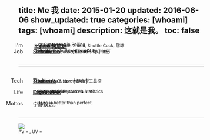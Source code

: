 title: Me 我
date: 2015-01-20
updated: 2016-06-06
show_updated: true
categories: [whoami]
tags: [whoami]
description: 这就是我。
toc: false
----------

<span class="key_pos">I'm</span> <span class="val_pos"> <i class="fa fa-user-secret">&nbsp;</i> &nbsp;__<a href="#qr_code" target="_top" onclick="document.getElementById('qr_code').className='pic_styl'; setTimeout(function(){ $('#qr_code').fadeOut(100).fadeIn(150).fadeOut(100).fadeIn(150); }, 200);">Ice He 何志远</a>__</span>
<span class="val_pos"> &nbsp; &nbsp; &nbsp;<sup><i class="fa fa-paper-plane">&nbsp;</i> A Cantonese in Beijing</sup></span>
<span class="val_pos"> <i class="fa fa-envelope-square">&nbsp;</i> &nbsp;<x@icehe.me> </span>
<span class="val_pos"> &nbsp; &nbsp; &nbsp;<sup><i class="fa fa-heart">&nbsp;</i> Apple, Animate, Zhixin, Shuttle Cock, 毽球</sup></span>

<br/> <span class="key_pos">Job</span> <span class="val_pos"> <i class="fa fa-weibo">&nbsp;</i> [Sina Weibo](http://weibo.com/2181657940/) - Mobile API </span>
<span class="val_pos"> &nbsp; &nbsp; &nbsp;<sup><i class="fa fa-puzzle-piece">&nbsp;</i> Server-side Development Engineer</sup></span>
<span class="val_pos"> <i class="fa fa-file-text">&nbsp;</i> &nbsp;[Resume](/resume)</span>
<span class="val_pos"> &nbsp; &nbsp; &nbsp;<sup><i class="fa fa-gear">&nbsp;</i> Skills, Education, Leadership | 简历</sup></span>
<span class="val_pos"> <i class="fa fa-github-alt">&nbsp;</i> &nbsp;[Github](http://github.com/IceHe)</span><br/><br/>

---
<br/> <span class="key_pos">Tech</span> <span class="val_pos"> <i class="fa fa-gears">&nbsp;</i> [Tools](/tools/)</span>
<span class="val_pos"> &nbsp; &nbsp; &nbsp;<sup>Softwares & Hardwares | 工具控</sup></span>
<span class="val_pos"> <i class="fa fa-keyboard-o">&nbsp;</i> [Shortcuts](/mac_shortcuts/)</span>
<span class="val_pos"> &nbsp; &nbsp; &nbsp;<sup>Default & Custom | 键盘党</sup></span>

<br/> <span class="key_pos">Life</span> <span class="val_pos"> <i class="fa fa-calendar">&nbsp;</i> [Logs](/lifelogs)</span>
<span class="val_pos"> &nbsp; &nbsp; &nbsp;<sup>Time Usage Records & Statistics</sup></span>
<span class="val_pos"> <i class="fa fa-heart-o">&nbsp;</i> [Favourites](/favourites)</span>
<span class="val_pos"> &nbsp; &nbsp; &nbsp;<sup>Books, Movies, Games & etc.</sup></span>
<span class="val_pos icon-qzone">&nbsp; [Old Articles](http://290841032.qzone.qq.com/)</span>
<span class="val_pos"> &nbsp; &nbsp; &nbsp;<sup>Good old time.</sup> </span>

<!--<br/> <span class="key_pos">Done</span> <span class="val_pos icon-douban">&nbsp; [Books](https://book.douban.com/people/IceHeGZ/collect?sort=rating&start=0&mode=grid&tags_sort=count)&nbsp; <i class="fa fa-film"></i>&nbsp; [Movies](https://movie.douban.com/people/IceHeGZ/collect?sort=rating&start=0&mode=grid&tags_sort=count) <span class="icon-qzone"> [Articles](http://290841032.qzone.qq.com/)</span></span>-->
<!--<span class="val_pos"> &nbsp; &nbsp; &nbsp;<sup>I read, saw and wrote ( No update )</sup></span>-->

<!--<br/> <span class="key_pos">Friends</span> <span class="val_pos"> <i class="fa fa-users"></i>&nbsp; [Jan Fan](http://janfan.github.io/) | [Shiwey Yan](http://shiweyyan.github.io/) | SF Zhou</span>-->
<!--<span class="val_pos"> &nbsp; &nbsp; &nbsp;<sup>Web Secure | Game Developer | ACMer</sup> </span>-->

<br/> <span class="key_pos">Mottos</span> <span class="val_pos"> <i class="fa fa-comment">&nbsp;</i> 宁静致远。</span>
<span class="val_pos"> &nbsp; &nbsp; &nbsp;<sup>Done is better than perfect.</sup></span><br/><br/>

---

<div class="center"><img id="qr_code" src="http://7vzp68.com1.z0.glb.clouddn.com/about_original/qrcode_00.jpg" class="hidden pic_styl"/></div>

<div class="center"><sup>PV = <span id="busuanzi_value_site_pv"></span> , UV = <span id="busuanzi_value_site_uv"></span></sup></div>

<style type="text/css">.key_pos{position: absolute; right: 75%; text-align: left;} .val_pos{position: absolute; left: 27%;} .red{color: gray;} article img.pic_styl{height: 140px; width: auto; margin-right: 10px;}</style>

<script src="//libs.baidu.com/jquery/2.0.3/jquery.min.js"></script>
